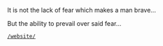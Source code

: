 It is not the lack of fear which makes a man brave...

But the ability to prevail over said fear...

[``/website/``](https://kafftum.github.io)
